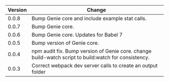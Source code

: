 
| Version |                                          Change                                           |
|---------|-------------------------------------------------------------------------------------------|
| 0.0.8   | Bump Genie core and include example stat calls. |
| 0.0.7   | Bump Genie core. |
| 0.0.6   | Bump Genie core. Updates for Babel 7 |
| 0.0.5   | Bump version of Genie core. |
| 0.0.4   | npm audit fix. Bump version of Genie core. change build-watch script to build:watch for consistency. |
| 0.0.3   | Correct webpack dev server calls to create an output folder |
